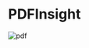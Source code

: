 # PDFInsight
![pdf](https://github.com/hith3sh/PDFInsight/assets/83839061/136d3b69-9eb2-4f92-978a-1c8ccd27dd6f)
